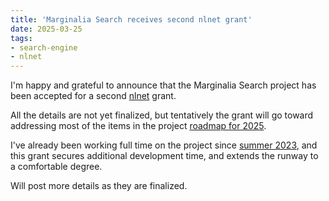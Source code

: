 ```yaml
---
title: 'Marginalia Search receives second nlnet grant'
date: 2025-03-25
tags:
- search-engine
- nlnet
---
```


I'm happy and grateful to announce that the Marginalia Search 
project has been accepted for a second [nlnet](https://nlnet.nl/) grant.

All the details are not yet finalized, but tentatively the grant will go toward addressing most of the items in the project 
[roadmap for 2025](https://github.com/MarginaliaSearch/MarginaliaSearch/blob/master/ROADMAP.md).

I've already been working full time on the project since [summer 2023](/log/83_full_time/), and this grant secures additional development time, and extends the runway to a comfortable degree.

Will post more details as they are finalized.
